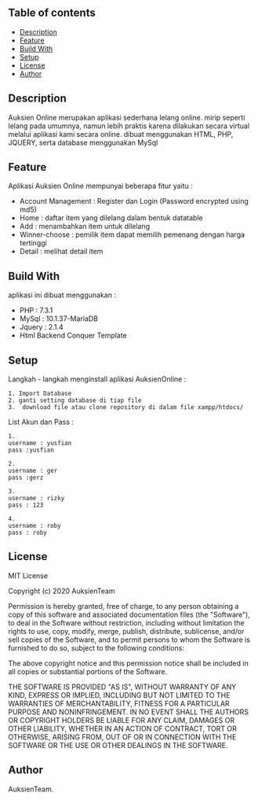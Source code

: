 ## Table of contents
* [Description](#description)
* [Feature](#feature)
* [Build With](#build-with)
* [Setup](#setup)
* [License](#license)
* [Author](#author)

## Description
Auksien Online merupakan aplikasi sederhana lelang online. mirip seperti lelang pada umumnya, namun lebih praktis karena dilakukan secara virtual melalui aplikasi kami secara online. dibuat menggunakan HTML, PHP, JQUERY, serta database menggunakan MySql

## Feature
Aplikasi Auksien Online mempunyai beberapa fitur yaitu :
* Account Management : Register dan Login (Password encrypted using md5)
* Home : daftar item yang dilelang dalam bentuk datatable
* Add : menambahkan item untuk dilelang
* Winner-choose : pemilik item dapat memilih pemenang dengan harga tertinggi
* Detail : melihat detail item
	
## Build With
aplikasi ini dibuat menggunakan : 
* PHP :  7.3.1
* MySql : 10.1.37-MariaDB
* Jquery : 2.1.4
* Html Backend Conquer Template 
	
## Setup
Langkah - langkah menginstall aplikasi AuksienOnline :

```
1. Import Database
2. ganti setting database di tiap file
3.  download file atau clone repository di dalam file xampp/htdocs/
```

List Akun dan Pass :
```
1. 
username : yusfian
pass :yusfian

2. 
username : ger
pass :gerz

3. 
username : rizky
pass : 123

4.
username : roby
pass : roby
```

## License
MIT License

Copyright (c) 2020 AuksienTeam

Permission is hereby granted, free of charge, to any person obtaining a copy
of this software and associated documentation files (the "Software"), to deal
in the Software without restriction, including without limitation the rights
to use, copy, modify, merge, publish, distribute, sublicense, and/or sell
copies of the Software, and to permit persons to whom the Software is
furnished to do so, subject to the following conditions:

The above copyright notice and this permission notice shall be included in all
copies or substantial portions of the Software.

THE SOFTWARE IS PROVIDED "AS IS", WITHOUT WARRANTY OF ANY KIND, EXPRESS OR
IMPLIED, INCLUDING BUT NOT LIMITED TO THE WARRANTIES OF MERCHANTABILITY,
FITNESS FOR A PARTICULAR PURPOSE AND NONINFRINGEMENT. IN NO EVENT SHALL THE
AUTHORS OR COPYRIGHT HOLDERS BE LIABLE FOR ANY CLAIM, DAMAGES OR OTHER
LIABILITY, WHETHER IN AN ACTION OF CONTRACT, TORT OR OTHERWISE, ARISING FROM,
OUT OF OR IN CONNECTION WITH THE SOFTWARE OR THE USE OR OTHER DEALINGS IN THE
SOFTWARE.

## Author
AuksienTeam.
